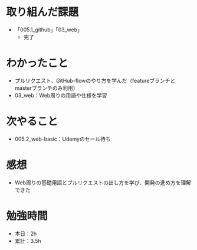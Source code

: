 # 取り組んだ課題
* 「005.1_github」「03_web」
  * 完了

# わかったこと
* プルリクエスト、GitHub-flowのやり方を学んだ（featureブランチとmasterブランチのみ利用）
* 03_web：Web周りの用語や仕様を学習

# 次やること
* 005.2_web-basic：Udemyのセール待ち

# 感想
* Web周りの基礎用語とプルリクエストの出し方を学び、開発の進め方を理解できた

# 勉強時間
* 本日：2h
* 累計：3.5h
